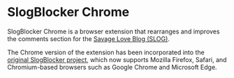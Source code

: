 # SlogBlocker Chrome

SlogBlocker Chrome is a browser extension that rearranges and improves the comments section for the [Savage Love Blog (SLOG)](http://www.thestranger.com/seattle/SavageLove).

The Chrome version of the extension has been incorporated into the [original SlogBlocker project](https://github.com/ahoyfubar/SlogBlocker), which now supports Mozilla Firefox, Safari, and Chromium-based browsers such as Google Chrome and Microsoft Edge.

